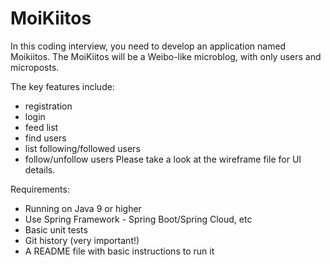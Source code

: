 # MoiKiitos

In this coding interview, you need to develop an application named Moikiitos.
The MoiKiitos will be a Weibo-like microblog, with only users and microposts.

The key features include:
- registration
- login
- feed list
- find users
- list following/followed users
- follow/unfollow users
Please take a look at the wireframe file for UI details.

Requirements:
- Running on Java 9 or higher
- Use Spring Framework - Spring Boot/Spring Cloud, etc
- Basic unit tests
- Git history (very important!)
- A README file with basic instructions to run it